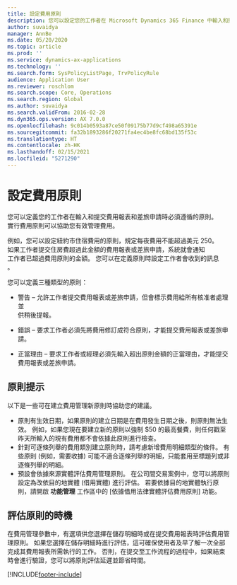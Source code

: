 ```yaml
---
title: 設定費用原則
description: 您可以設定您的工作者在 Microsoft Dynamics 365 Finance 中輸入和提交費用報表和差旅申請時必須遵循的費用原則。
author: suvaidya
manager: AnnBe
ms.date: 05/20/2020
ms.topic: article
ms.prod: ''
ms.service: dynamics-ax-applications
ms.technology: ''
ms.search.form: SysPolicyListPage, TrvPolicyRule
audience: Application User
ms.reviewer: roschlom
ms.search.scope: Core, Operations
ms.search.region: Global
ms.author: suvaidya
ms.search.validFrom: 2016-02-28
ms.dyn365.ops.version: AX 7.0.0
ms.openlocfilehash: 9c014b0593a87ce50f09175b77d9cf498a65391e
ms.sourcegitcommit: fa32b1893286f20271fa4ec4be8fc68bd135f53c
ms.translationtype: HT
ms.contentlocale: zh-HK
ms.lasthandoff: 02/15/2021
ms.locfileid: "5271290"
---
```

# <a name="set-up-expense-policies"></a>設定費用原則

您可以定義您的工作者在輸入和提交費用報表和差旅申請時必須遵循的原則。         
實行費用原則可以協助您有效管理費用。         

例如，您可以設定紐約市住宿費用的原則，規定每夜費用不能超過美元 250。       
如果工作者提交住房費超過此金額的費用報表或差旅申請，系統就會通知        
工作者已超過費用原則的金額。 您可以在定義原則時設定工作者會收到的訊息        
。      
        
您可以定義三種類型的原則：         
        
- 警告 – 允許工作者提交費用報表或差旅申請，但會標示費用給所有核准者處理並        
  供稍後提報。        

- 錯誤 – 要求工作者必須先將費用修訂成符合原則，才能提交費用報表或差旅申請。       
 
 - 正當理由 – 要求工作者或經理必須先輸入超出原則金額的正當理由，才能提交費用報表或差旅申請。        

## <a name="policy-tips"></a>原則提示
以下是一些可在建立費用管理新原則時協助您的建議。 
* 原則有生效日期，如果原則的建立日期是在費用發生日期之後，則原則無法生效。 例如，如果您現在要建立新的原則以強制 $50 的最高餐費，則任何戳至昨天所輸入的現有費用都不會依據此原則進行檢查。
* 針對可逐條列舉的費用類別建立原則時，請考慮新增費用明細類型的條件。 有些原則 (例如，需要收據) 可能不適合逐條列舉的明細，只能套用至標題列或非逐條列舉的明細。 
* 預設會依據來源實體評估費用管理原則。 在公司間交易案例中，您可以將原則設定為改依目的地實體 (借用實體) 進行評估。 若要依據目的地實體執行原則，請開啟 **功能管理** 工作區中的 [依據借用法律實體評估費用原則] 功能。

## <a name="when-to-evaluate-policies"></a>評估原則的時機

在費用管理參數中，有選項供您選擇在儲存明細時或在提交費用報表時評估費用管理原則。 如果您選擇在儲存明細時進行評估，這可確保使用者及早了解一次全部完成其費用報表所需執行的工作。 否則，在提交至工作流程的過程中，如果結束時會進行驗證，您可以將原則評估延遲並節省時間。


[!INCLUDE[footer-include](../includes/footer-banner.md)]